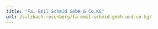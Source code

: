 ```yaml
---
title: "Fa. Emil Schmid GmbH & Co.KG"
url: /sulzbach-rosenberg/fa-emil-schmid-gmbh-und-co-kg/
---
```

